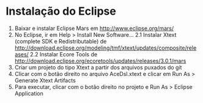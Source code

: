 # Instalação do Eclipse

1. Baixar e instalar Eclipse Mars em http://www.eclipse.org/mars/
2. No Eclipse, ir em Help > Install New Software...
  2.1 Instalar Xtext (complete SDK e Redistributable) de http://download.eclipse.org/modeling/tmf/xtext/updates/composite/releases/
  2.2 Instalar Ecore Tools de http://download.eclipse.org/ecoretools/updates/releases/3.0.1/mars
3. Criar um projeto do tipo Xtext a partir dos arquivos puxados do git
4. Clicar com o botão direito no arquivo AceDsl.xtext e clicar em Run As > Generate Xtext Artifacts
5. Para executar, clicar com o botão direito no projeto e Run As > Eclipse Application
